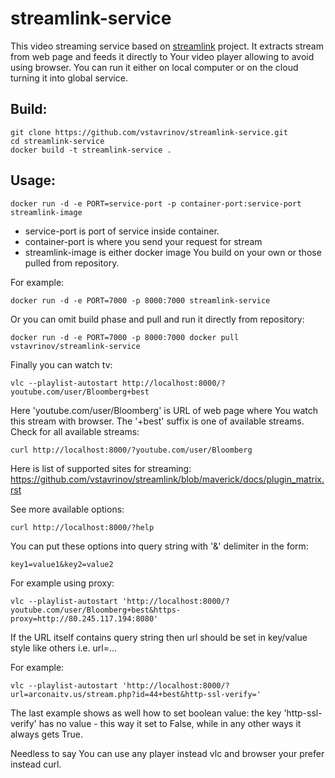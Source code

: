 # streamlink-service

This video streaming service based on [streamlink](https://github.com/streamlink/streamlink) project. It extracts stream from web page and feeds it directly to Your video player allowing to avoid using browser. You can run it either on local computer or on the cloud turning it into global service.

## Build:

```
git clone https://github.com/vstavrinov/streamlink-service.git
cd streamlink-service
docker build -t streamlink-service .
```

## Usage:

```
docker run -d -e PORT=service-port -p container-port:service-port streamlink-image
```

- service-port is port of service inside container.
- container-port is where you send your request for stream
- streamlink-image is either docker image You build on your own or those pulled from repository.

For example:

```
docker run -d -e PORT=7000 -p 8000:7000 streamlink-service
```
Or you can omit build phase and pull and run it directly from repository:

```
docker run -d -e PORT=7000 -p 8000:7000 docker pull vstavrinov/streamlink-service
```

Finally you can watch tv:

```
vlc --playlist-autostart http://localhost:8000/?youtube.com/user/Bloomberg+best
```

Here 'youtube.com/user/Bloomberg' is URL of web page where You watch this stream with browser. The '+best'  suffix  is one of available streams. Check for all available streams:

```
curl http://localhost:8000/?youtube.com/user/Bloomberg
```

Here is list of supported sites for streaming: https://github.com/vstavrinov/streamlink/blob/maverick/docs/plugin_matrix.rst

See more available options:

```
curl http://localhost:8000/?help
```

You can put these options into query string with '&' delimiter in the form: 
```
key1=value1&key2=value2
```
For example using proxy:
```
vlc --playlist-autostart 'http://localhost:8000/?youtube.com/user/Bloomberg+best&https-proxy=http://80.245.117.194:8080'
```
If the URL itself contains query string then url should be set in key/value style like others i.e. url=...

For example:
```
vlc --playlist-autostart 'http://localhost:8000/?url=arconaitv.us/stream.php?id=44+best&http-ssl-verify='
```
The last example shows as well how to set boolean value: the key 'http-ssl-verify' has no value  - this way it set to False, while in any other ways it always gets True.

Needless to say You can use any player instead vlc and browser your prefer instead curl. 
